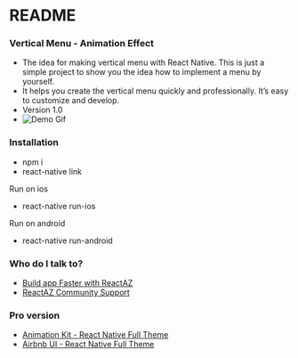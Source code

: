 # README #


### Vertical Menu - Animation Effect ###

* The idea for making vertical menu with React Native. This is just a simple project to show you the idea how to implement a menu by yourself.
* It helps you create the vertical menu quickly and professionally. It’s easy to customize and develop. 
* Version 1.0
* ![Demo Gif](http://g.recordit.co/5Rp1n1RCfg.gif)


### Installation ###

* npm i
* react-native link

Run on ios
* react-native run-ios

Run on android
* react-native run-android


### Who do I talk to? ###
* [Build app Faster with ReactAZ](https://reactaz.com/?utm_source=github&utm_medium=talk2pro_animation_VerticalMenu)
* [ReactAZ Community Support](https://support.reactaz.com/?utm_source=github&utm_medium=talk2pro_animation_VerticalMenu)

### Pro version ###
* [Animation Kit - React Native Full Theme](https://reactaz.com/downloads/animation-kit-react-native-full-theme/?utm_source=github&utm_medium=free2pro_animation_VerticalMenu)
* [Airbnb UI - React Native Full Theme](https://reactaz.com/downloads/airbnb-ui-react-native-full-theme/?utm_source=github&utm_medium=free2pro_animation_VerticalMenu)
